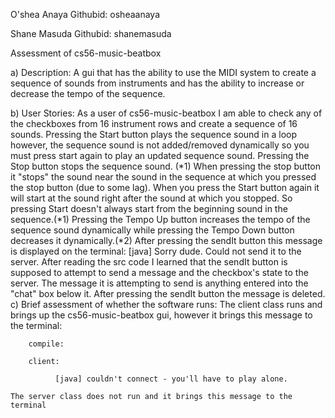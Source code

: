 O'shea Anaya  Githubid: osheaanaya

Shane Masuda  Githubid: shanemasuda

 Assessment of cs56-music-beatbox
 
 a) Description:
    A gui that has the ability to use the MIDI system to create a sequence of sounds from instruments and has 
    the ability to increase or decrease the tempo of the sequence.
 
 b) User Stories:
    As a user of cs56-music-beatbox I am able to check any of the checkboxes from 16 instrument rows and create a 
    sequence of 16 sounds. Pressing the Start button plays the sequence sound in a loop however, the sequence sound 
    is not added/removed dynamically so you must press start again to play an updated sequence sound. Pressing the Stop 
    button stops the sequence sound. (*1) When pressing the stop button it "stops" the sound near the sound in the sequence 
    at which you pressed the stop button (due to some lag). When you press the Start button again it will start at the sound right 
    after the sound at which you stopped. So pressing Start doesn't always start from the beginning sound in the sequence.(*1)
    Pressing the Tempo Up button increases the tempo of the sequence sound dynamically while pressing the Tempo Down button 
    decreases it dynamically.(*2) After pressing the sendIt button this message is displayed on the terminal: 
      [java] Sorry dude. Could not send it to the server.
    After reading the src code I learned that the sendIt button is supposed to attempt to send a message and the checkbox's state 
    to the server. The message it is attempting to send is anything entered into the "chat" box below it. After pressing the
   sendIt button the message is deleted.
 c) Brief assessment of whether the software runs:
    The client class runs and brings up the cs56-music-beatbox gui, however it brings this message to the terminal:
    
        compile:

        client:
        
              [java] couldn't connect - you'll have to play alone.
    
    The server class does not run and it brings this message to the terminal


